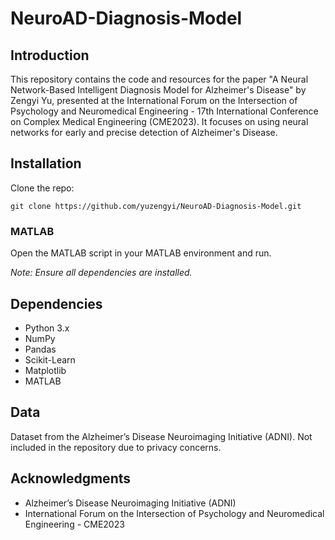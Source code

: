 # NeuroAD-Diagnosis-Model

## Introduction
This repository contains the code and resources for the paper "A Neural Network-Based Intelligent Diagnosis Model for Alzheimer's Disease" by Zengyi Yu, presented at the International Forum on the Intersection of Psychology and Neuromedical Engineering - 17th International Conference on Complex Medical Engineering (CME2023). It focuses on using neural networks for early and precise detection of Alzheimer's Disease.

## Installation
Clone the repo:

```
git clone https://github.com/yuzengyi/NeuroAD-Diagnosis-Model.git
```

### MATLAB
Open the MATLAB script in your MATLAB environment and run.

*Note: Ensure all dependencies are installed.*

## Dependencies
- Python 3.x
- NumPy
- Pandas
- Scikit-Learn
- Matplotlib
- MATLAB

## Data
Dataset from the Alzheimer’s Disease Neuroimaging Initiative (ADNI). Not included in the repository due to privacy concerns.

## Acknowledgments
- Alzheimer’s Disease Neuroimaging Initiative (ADNI)
- International Forum on the Intersection of Psychology and Neuromedical Engineering - CME2023

